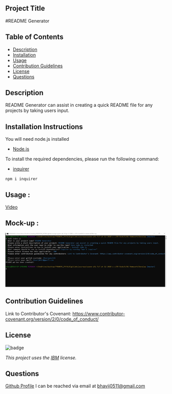 ## Project Title
  #README Generator
  
  ## Table of Contents

* [Description](#description)
* [Installation](#installation)
* [Usage](#usage)
* [Contribution Guidelines](#contribution-guidelines)
* [License](#license)
* [Questions](#questions)

## Description

README Generator can assist in creating a quick README file for any projects by taking users input.

## Installation Instructions
You will need node.js installed 
* [Node.js](https://en.wikipedia.org/wiki/Node.js)

To install the required dependencies, please run the following command:
* [inquirer](https://www.npmjs.com/package/inquirer/v/0.2.3)
```
npm i inquirer 

```

## Usage :

[Video]()

## Mock-up :
![How to create README](./assets/images/readmegenerator.jpg)


## Contribution Guidelines
Link to Contributor's Covenant: https://www.contributor-covenant.org/version/2/0/code_of_conduct/

## License
![badge](https://img.shields.io/badge/license-IBM-blueviolet)

*This project uses the [IBM](https://spdx.org/licenses/IPL-1.0.html) license.*


## Questions
[Github Profile](https://github.com/bhavipatel21)
I can be reached via email at bhavij0511@gmail.com
  
  